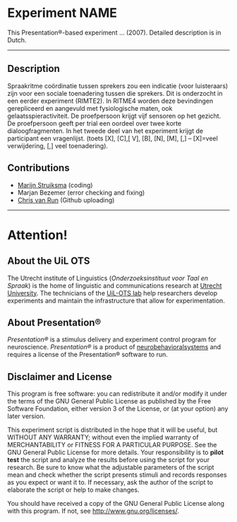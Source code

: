 # Experiment NAME
This Presentation®-based experiment ... (2007). Detailed description is in Dutch.

---
## Description
Spraakritme coördinatie tussen sprekers zou een indicatie (voor luisteraars) zijn voor een sociale toenadering tussen die sprekers. Dit is onderzocht in een eerder experiment (RIMTE2). In RITME4 worden deze bevindingen gerepliceerd en aangevuld met fysiologische maten, ook gelaatsspieractiviteit. De proefpersoon krijgt vijf sensoren op het gezicht.  De proefpersoon geeft per trial een oordeel over twee korte dialoogfragmenten. In het tweede deel van het experiment krijgt de participant een vragenlijst. (toets [X], [C],[ V], [B], [N], [M], [,] – [X]=veel verwijdering, [,] veel toenadering).


## Contributions
*   [Marijn Struiksma](https://www.uu.nl/medewerkers/mstruiksma) (coding)
*   Marjan Bezemer (error checking and fixing)
*   [Chris van Run](https://www.uu.nl/medewerkers/CPAvanRun) (Github uploading)


---
# Attention!

## About the UiL OTS
The Utrecht institute of Linguistics (_Onderzoeksinstituut voor Taal en Spraak_) is the home of linguistic and communications research at [Utrecht University](https://www.uu.nl/). The technicians of the [UiL-OTS lab](https://uilots-labs.wp.hum.uu.nl/) help researchers develop experiments and maintain the infrastructure that allow for experimentation.

## About Presentation®
_Presentation®_ is a stimulus delivery and experiment control program for neuroscience. _Presentation®_ is a product of [neurobehavioralsystems](https://www.neurobs.com/) and requires a license of the Presentation® software to run.

## Disclaimer and License
This program is free software: you can redistribute it and/or modify
it under the terms of the GNU General Public License as published by
the Free Software Foundation, either version 3 of the License, or
(at your option) any later version.

This experiment script is distributed in the hope that it will be useful,
but WITHOUT ANY WARRANTY; without even the implied warranty of
MERCHANTABILITY or FITNESS FOR A PARTICULAR PURPOSE.  See the
GNU General Public License for more details. Your responsibility is to **pilot test** the script and analyze the results before using the script for your research. Be sure to know what the adjustable parameters of the script mean and check whether the script presents stimuli and records responses as you expect or want it to. If necessary, ask the author of the script to elaborate the script or help to make changes.

You should have received a copy of the GNU General Public License
along with this program.  If not, see <http://www.gnu.org/licenses/>.
